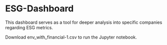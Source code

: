 # ESG-Dashboard
This dashboard serves as a tool for deeper analysis into specific companies regarding ESG metrics.

Download env_with_financial-1.csv to run the Jupyter notebook.
